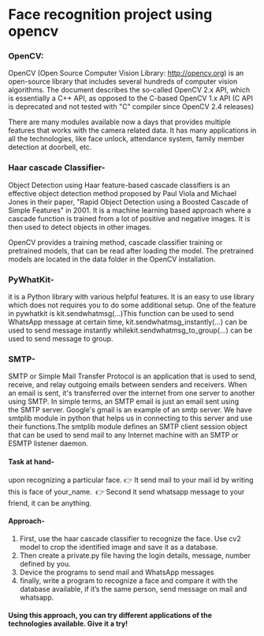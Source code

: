 # Face recognition project using opencv
### OpenCV:
OpenCV (Open Source Computer Vision Library: http://opencv.org) is an open-source library that includes several hundreds of computer vision algorithms. The document describes the so-called OpenCV 2.x API, which is essentially a C++ API, as opposed to the C-based OpenCV 1.x API (C API is deprecated and not tested with "C" compiler since OpenCV 2.4 releases)

There are many modules available now a days that provides multiple features that works with the camera related data. It has many applications in all the technologies, like face unlock, attendance system, family member detection at doorbell, etc.

### Haar cascade Classifier-  

Object Detection using Haar feature-based cascade classifiers is an effective object detection method proposed by Paul Viola and Michael Jones in their paper, "Rapid Object Detection using a Boosted Cascade of Simple Features" in 2001. It is a machine learning based approach where a cascade function is trained from a lot of positive and negative images. It is then used to detect objects in other images.

OpenCV provides a training method, cascade classifier training or pretrained models, that can be read after loading the model. The pretrained models are located in the data folder in the OpenCV installation.

### PyWhatKit- 
it is a Python library with various helpful features. It is an easy to use library which does not requires you to do some additional setup. One of the feature in pywhatkit is kit.sendwhatmsg(...)This function can be used to send WhatsApp message at certain time, kit.sendwhatmsg_instantly(...) can be used to send message instantly whilekit.sendwhatmsg_to_group(...) can be used to send message to group.

### SMTP- 
SMTP or Simple Mail Transfer Protocol is an application that is used to send, receive, and relay outgoing emails between senders and receivers. When an email is sent, it's transferred over the internet from one server to another using SMTP. In simple terms, an SMTP email is just an email sent using the SMTP server. Google's gmail is an example of an smtp server. 
We have smtplib module in python that helps us in connecting to this server and use their functions.The smtplib module defines an SMTP client session object that can be used to send mail to any Internet machine with an SMTP or ESMTP listener daemon.

#### Task at hand- 
upon recognizing a particular face.
	👉 It send mail to your mail id by writing this is face of your_name. 
	👉 Second it send whatsapp message to your friend, it can be anything.

#### Approach- 
1. First, use the haar cascade classifier to recognize the face. Use cv2 model to crop the identified image and save it as a database.
2. Then create a private.py file having the login details, message, number defined by you. 
3. Device the programs to send mail and WhatsApp messages
4. finally, write a program to recognize a face and compare it with the database available, if it’s the same person, send message on mail and whatsapp. 

#### Using this approach, you can try different applications of the technologies available. Give it a try!
